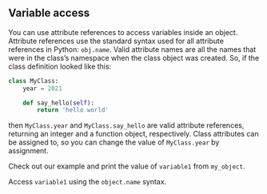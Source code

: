 ## Variable access

You can use attribute references to access variables inside an object.
Attribute references use the standard syntax used for all attribute references 
in Python: `obj.name`. Valid attribute names are all the names that were in 
the class’s namespace when the class object was created. So, if the class 
definition looked like this:

```python
class MyClass:
    year = 2021

    def say_hello(self):
        return 'hello world'
```
then `MyClass.year` and `MyClass.say_hello` are valid attribute references, returning an 
integer and a function object, respectively. Class attributes can be 
assigned to, so you can change the value of `MyClass.year` by assignment.

  
Check out our example and print the value of `variable1` from `my_object`.  

<div class='hint'>Access <code>variable1</code> using the <code>object.name</code> syntax.</div>
